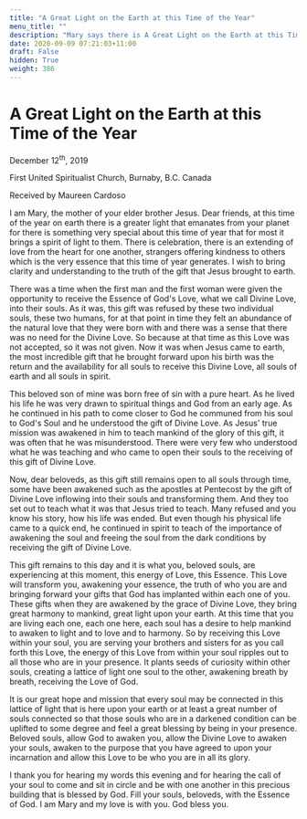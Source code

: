 ```yaml
---
title: "A Great Light on the Earth at this Time of the Year"
menu_title: ""
description: "Mary says there is A Great Light on the Earth at this Time of the Year"
date: 2020-09-09 07:21:03+11:00
draft: False
hidden: True
weight: 386
---
```

# A Great Light on the Earth at this Time of the Year 

December 12<sup>th</sup>, 2019

First United Spiritualist Church, Burnaby, B.C. Canada

Received by Maureen Cardoso



I am Mary, the mother of your elder brother Jesus. Dear friends, at this time of the year on earth there is a greater light that emanates from your planet for there is something very special about this time of year that for most it brings a spirit of light to them. There is celebration, there is an extending of love from the heart for one another, strangers offering kindness to others which is the very essence that this time of year generates. I wish to bring clarity and understanding to the truth of the gift that Jesus brought to earth.

There was a time when the first man and the first woman were given the opportunity to receive the Essence of God's Love, what we call Divine Love, into their souls. As it was, this gift was refused by these two individual souls, these two humans, for at that point in time they felt an abundance of the natural love that they were born with and there was a sense that there was no need for the Divine Love. So because at that time as this Love was not accepted, so it was not given. Now it was when Jesus came to earth, the most incredible gift that he brought forward upon his birth was the return and the availability for all souls to receive this Divine Love, all souls of earth and all souls in spirit.

This beloved son of mine was born free of sin with a pure heart. As he lived his life he was very drawn to spiritual things and God from an early age. As he continued in his path to come closer to God he communed from his soul to God's Soul and he understood the gift of Divine Love. As Jesus' true mission was awakened in him to teach mankind of the glory of this gift, it was often that he was misunderstood. There were very few who understood what he was teaching and who came to open their souls to the receiving of this gift of Divine Love.

Now, dear beloveds, as this gift still remains open to all souls through time, some have been awakened such as the apostles at Pentecost by the gift of Divine Love inflowing into their souls and transforming them. And they too set out to teach what it was that Jesus tried to teach. Many refused and you know his story, how his life was ended. But even though his physical life came to a quick end, he continued in spirit to teach of the importance of awakening the soul and freeing the soul from the dark conditions by receiving the gift of Divine Love. 

This gift remains to this day and it is what you, beloved souls, are experiencing at this moment, this energy of Love, this Essence. This Love will transform you, awakening your essence, the truth of who you are and bringing forward your gifts that God has implanted within each one of you. These gifts when they are awakened by the grace of Divine Love, they bring great harmony to mankind, great light upon your earth. At this time that you are living each one, each one here, each soul has a desire to help mankind to awaken to light and to love and to harmony. So by receiving this Love within your soul, you are serving your brothers and sisters for as you call forth this Love, the energy of this Love from within your soul ripples out to all those who are in your presence. It plants seeds of curiosity within other souls, creating a lattice of light one soul to the other, awakening breath by breath, receiving the Love of God. 

It is our great hope and mission that every soul may be connected in this lattice of light that is here upon your earth or at least a great number of souls connected so that those souls who are in a darkened condition can be uplifted to some degree and feel a great blessing by being in your presence. Beloved souls, allow God to awaken you, allow the Divine Love to awaken your souls, awaken to the purpose that you have agreed to upon your incarnation and allow this Love to be who you are in all its glory.

I thank you for hearing my words this evening and for hearing the call of your soul to come and sit in circle and be with one another in this precious building that is blessed by God. Fill your souls, beloveds, with the Essence of God. I am Mary and my love is with you. God bless you.